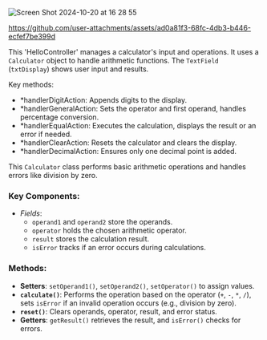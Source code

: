 ![Screen Shot 2024-10-20 at 16 28 55](https://github.com/user-attachments/assets/ea2e885d-a244-4aea-a51b-c10dd92f4537)




https://github.com/user-attachments/assets/ad0a81f3-68fc-4db3-b446-ecfef7be399d




This  'HelloController' manages a calculator's input and operations. It uses a `Calculator` object to handle arithmetic functions. The `TextField` (`txtDisplay`) shows user input and results.

Key methods:
- *handlerDigitAction: Appends digits to the display.
- *handlerGeneralAction: Sets the operator and first operand, handles percentage conversion.
- *handlerEqualAction: Executes the calculation, displays the result or an error if needed.
- *handlerClearAction: Resets the calculator and clears the display.
- *handlerDecimalAction: Ensures only one decimal point is added.

This `Calculator` class performs basic arithmetic operations and handles errors like division by zero.

### Key Components:
- *Fields*: 
  - `operand1` and `operand2` store the operands.
  - `operator` holds the chosen arithmetic operator.
  - `result` stores the calculation result.
  - `isError` tracks if an error occurs during calculations.

### Methods:
- **Setters**: `setOperand1()`, `setOperand2()`, `setOperator()` to assign values.
- **`calculate()`**: Performs the operation based on the operator (`+`, `-`, `*`, `/`), sets `isError` if an invalid operation occurs (e.g., division by zero).
- **`reset()`**: Clears operands, operator, result, and error status.
- **Getters**: `getResult()` retrieves the result, and `isError()` checks for errors. 

